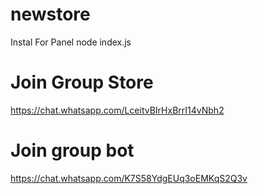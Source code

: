 # newstore

Instal For Panel
node index.js

# Join Group Store
https://chat.whatsapp.com/LceitvBIrHxBrrI14vNbh2

# Join group bot
https://chat.whatsapp.com/K7S58YdgEUq3oEMKqS2Q3v
